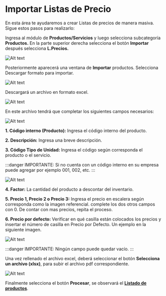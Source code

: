 # Importar Listas de Precio

En esta área te ayudaremos a crear Listas de precios de manera masiva. Sigue estos pasos para realizarlo:

Ingresa al módulo de **Productos/Servicios** y luego selecciona subcategoría **Productos.** En la parte superior derecha selecciona el botón **Importar** después selecciona **L.Precios.**

![Alt text](img/Listas-de-Precio-Importar-Masivamente_01.jpg)

Posteriormente aparecerá una ventana de **Importar** productos. Selecciona Descargar formato para importar.

![Alt text](img/Listas-de-Precio-Importar-Masivamente_02.jpg)

Descargará un archivo en formato excel.

![Alt text](img/Listas-de-Precio-Importar-Masivamente_03.jpg)

En este archivo tendrá que completar los siguientes campos necesarios:

![Alt text](img/Listas-de-Precio-Importar-Masivamente_04.jpg)

**1.  Código interno (Producto):** Ingresa el código interno del producto.

**2.  Descripción:** Ingresa una breve descripción.

**3.  Código Tipo de Unidad:** Ingresa el código según corresponda el producto o el servicio.

:::danger IMPORTANTE:
Si no cuenta con un código interno en su empresa puede agregar por ejemplo 001, 002, etc.
:::

![Alt text](img/Listas-de-Precio-Importar-Masivamente_05.jpg)

**4.  Factor:** La cantidad del producto a descontar del inventario.

**5.  Precio 1, Precio 2 o  Precio 3:** Ingresa el precio en escalera según corresponda como la imagen referencial. complete los dos otros campos con 0. De contar con mas precios, repita el proceso.

**6.  Precio por defecto:** Verificar en qué casilla están colocados los precios y insertar el número de casilla en Precio por Defecto. Un ejemplo en la siguiente imagen.

![Alt text](img/Listas-de-Precio-Importar-Masivamente_06.jpg)

:::danger IMPORTANTE:
Ningún campo puede quedar vacío.
:::

Una vez rellenado el archivo excel, deberá seleccionar el botón **Selecciona un archivo (xlsx)**, para subir el archivo pdf correspondiente.

![Alt text](img/Listas-de-Precio-Importar-Masivamente_07.jpg)

Finalmente selecciona el botón **Procesar**, se observará el **[Listado de productos](https://fastura.github.io/documentacion/productos-servicios/Productos-Listas-de-Precio-Importar-Masivamente)**.
